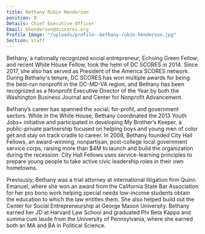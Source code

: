 ```yaml
---
title: Bethany Rubin Henderson
position: 0
Details: Chief Executive Officer
Email: bhenderson@dcscores.org
Profile Image: "/uploads/profile--bethany-rubin-henderson.jpg"
Section: staff
---
```


Bethany, a nationally recognized social entrepreneur; Echoing Green Fellow; and recent White House Fellow, took the helm of DC SCORES in 2014. Since 2017, she also has served as President of the America SCORES network. During Bethany's tenure, DC SCORES has won multiple awards for being the best-run nonprofit in the DC-MD-VA region, and Bethany has been recognized as a Nonprofit Executive Director of the Year by both the Washington Business Journal and Center for Nonprofit Advancement.

Bethany’s career has spanned the social, for-profit, and government sectors. While in the White House, Bethany coordinated the 2013 Youth Jobs+ initiative and participated in developing My Brother’s Keeper, a public-private partnership focused on helping boys and young men of color get and stay on track cradle to career. In 2008, Bethany founded City Hall Fellows, an award-winning, nonpartisan, post-college local government service corps, raising more than $4M to launch and build the organization during the recession. City Hall Fellows uses service-learning principles to prepare young people to take active civic leadership roles in their own hometowns. 

Previously, Bethany was a trial attorney at international litigation firm Quinn Emanuel, where she won an award from the California State Bar Association for her pro bono work helping special needs low-income students obtain the education to which the law entitles them. She also helped build out the Center for Social Entrepreneurship at George Mason University. Bethany earned her JD at Harvard Law School and graduated Phi Beta Kappa and summa cum laude from the University of Pennsylvania, where she earned both an MA and BA in Political Science.